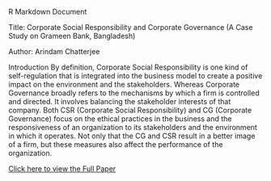 R Markdown Document

Title: Corporate Social Responsibility and Corporate Governance (A Case
Study on Grameen Bank, Bangladesh)

Author: Arindam Chatterjee

Introduction By definition, Corporate Social Responsibility is one kind
of self-regulation that is integrated into the business model to create
a positive impact on the environment and the stakeholders. Whereas
Corporate Governance broadly refers to the mechanisms by which a firm is
controlled and directed. It involves balancing the stakeholder interests
of that company. Both CSR (Corporate Social Responsibility) and CG
(Corporate Governance) focus on the ethical practices in the business
and the responsiveness of an organization to its stakeholders and the
environment in which it operates. Not only that the CG and CSR result in
a better image of a firm, but these measures also affect the performance
of the organization.

[Click here to view the Full
Paper](https://drive.google.com/file/d/1G7UBbUJeelTbboT1_E4ncKw8TWyanGLH/view?usp=share_link)

